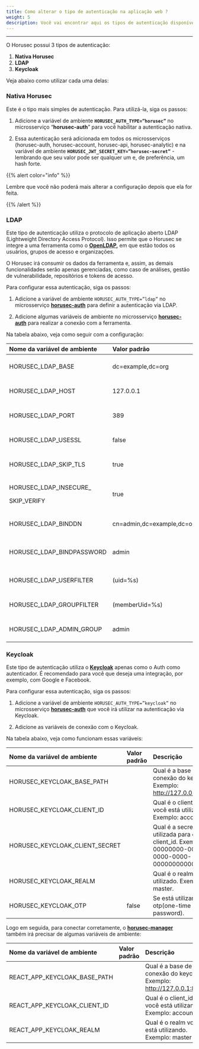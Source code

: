 ```yaml
---
title: Como alterar o tipo de autenticação na aplicação web ?
weight: 5
description: Você vai encontrar aqui os tipos de autenticação disponíveis na aplicação web do Horusec.
---
```


---

O Horusec possui 3 tipos de autenticação:

1. **Nativa Horusec**
2. **LDAP**
3. **Keycloak**

Veja abaixo como utilizar cada uma delas:

### **Nativa Horusec**

Este é o tipo mais simples de autenticação. Para utilizá-la,  siga os passos:

1. Adicione a variável de ambiente **`HORUSEC_AUTH_TYPE=”horusec”`** no microsserviço “**horusec-auth**” para você habilitar a autenticação nativa.

2. Essa autenticação será adicionada em todos os microsserviços \(horusec-auth, horusec-account, horusec-api, horusec-analytic\) e na variável de ambiente  **`HORUSEC_JWT_SECRET_KEY=”horusec-secret”`** - lembrando que seu valor pode ser qualquer um e, de preferência, um hash forte. 

{{% alert color="info" %}}

Lembre que você não poderá mais alterar a configuração depois que ela for feita.

{{% /alert %}}

### **LDAP**

Este tipo de autenticação utiliza o protocolo de aplicação aberto LDAP \(Lightweight Directory Access Protocol\). Isso permite que o Horusec se integre a uma ferramenta como o [**OpenLDAP**](https://www.openldap.org/)**,** em que estão todos os usuários, grupos de acesso e organizações. 

O Horusec irá consumir os dados da ferramenta e, assim,  as demais funcionalidades serão apenas gerenciadas, como caso de análises, gestão de vulnerabilidade, repositórios e tokens de acesso.

Para configurar essa autenticação, siga os passos: 

1. Adicione a variável de ambiente `HORUSEC_AUTH_TYPE=”ldap”` no microsserviço [**horusec-auth**](https://github.com/ZupIT/horusec/tree/master/horusec-auth#horusec-auth)  para definir a autenticação via LDAP.

2. Adicione algumas variáveis de ambiente no microsserviço [**horusec-auth**](https://github.com/ZupIT/horusec/tree/master/horusec-auth#horusec-auth) para realizar a conexão com a ferramenta. 

Na tabela abaixo, veja como seguir com a configuração:   


<table>
  <thead>
    <tr>
      <th style="text-align:left"><b>Nome da vari&#xE1;vel de ambiente</b>
      </th>
      <th style="text-align:left"><b>Valor padr&#xE3;o</b>
      </th>
      <th style="text-align:left"><b>Descri&#xE7;&#xE3;o</b>
      </th>
    </tr>
  </thead>
  <tbody>
    <tr>
      <td style="text-align:left">HORUSEC_LDAP_BASE</td>
      <td style="text-align:left">dc=example,dc=org</td>
      <td style="text-align:left">Base de conex&#xE3;o do LDAP.</td>
    </tr>
    <tr>
      <td style="text-align:left">HORUSEC_LDAP_HOST</td>
      <td style="text-align:left">127.0.0.1</td>
      <td style="text-align:left">Host de conex&#xE3;o do LDAP.</td>
    </tr>
    <tr>
      <td style="text-align:left">HORUSEC_LDAP_PORT</td>
      <td style="text-align:left">389</td>
      <td style="text-align:left">Porta de conex&#xE3;o do LDAP.</td>
    </tr>
    <tr>
      <td style="text-align:left">HORUSEC_LDAP_USESSL</td>
      <td style="text-align:left">false</td>
      <td style="text-align:left">Verifica se voc&#xEA; deseja usar o SSL.</td>
    </tr>
    <tr>
      <td style="text-align:left">HORUSEC_LDAP_SKIP_TLS</td>
      <td style="text-align:left">true</td>
      <td style="text-align:left">Verifica se voc&#xEA; deseja pular o TLS.</td>
    </tr>
    <tr>
      <td style="text-align:left">
        <p>HORUSEC_LDAP_INSECURE_</p>
        <p>SKIP_VERIFY</p>
      </td>
      <td style="text-align:left">true</td>
      <td style="text-align:left">Verifica se voc&#xEA; desejar pular a verifica&#xE7;&#xE3;o de inseguran&#xE7;a.</td>
    </tr>
    <tr>
      <td style="text-align:left">HORUSEC_LDAP_BINDDN</td>
      <td style="text-align:left">cn=admin,dc=example,dc=org</td>
      <td style="text-align:left">Defini&#xE7;&#xE3;o para a entidade admin do Ldap.</td>
    </tr>
    <tr>
      <td style="text-align:left">HORUSEC_LDAP_BINDPASSWORD</td>
      <td style="text-align:left">admin</td>
      <td style="text-align:left">Defini&#xE7;&#xE3;o da senha da entidade admin do ldap.</td>
    </tr>
    <tr>
      <td style="text-align:left">HORUSEC_LDAP_USERFILTER</td>
      <td style="text-align:left">(uid=%s)</td>
      <td style="text-align:left">Qual &#xE9; a forma de filtros para os usu&#xE1;rios.</td>
    </tr>
    <tr>
      <td style="text-align:left">HORUSEC_LDAP_GROUPFILTER</td>
      <td style="text-align:left">(memberUid=%s)</td>
      <td style="text-align:left">Qual &#xE9; a forma de filtro de para os grupos.</td>
    </tr>
    <tr>
      <td style="text-align:left">HORUSEC_LDAP_ADMIN_GROUP</td>
      <td style="text-align:left">admin</td>
      <td style="text-align:left">Qual &#xE9; o nome do grupo de administradores.</td>
    </tr>
  </tbody>
</table>

### **Keycloak**

Este tipo de autenticação utiliza o [**Keycloak**](https://www.keycloak.org/documentation) apenas como o Auth como autenticador. É recomendado para você que deseja uma integração, por exemplo, com Google e Facebook. 

Para configurar essa autenticação, siga os passos:

1. Adicione a variável de ambiente `HORUSEC_AUTH_TYPE=”keycloak”` no microsserviço [**horusec-auth**](https://github.com/ZupIT/horusec/tree/master/horusec-auth#horusec-auth) que você irá utilizar na autenticação via Keycloak.

2. Adicione as variáveis de conexão com o Keycloak.

Na tabela abaixo, veja como funcionam essas variáveis:

| **Nome da variável de ambiente** | **Valor padrão** | **Descrição** |
| :--- | :--- | :--- |
| HORUSEC\_KEYCLOAK\_BASE\_PATH |  | Qual é a base de conexão do keycloak.  Exemplo: http://127.0.0.1:8080. |
| HORUSEC\_KEYCLOAK\_CLIENT\_ID |  | Qual é o client\_id que você está utilizando. Exemplo: account. |
| HORUSEC\_KEYCLOAK\_CLIENT\_SECRET |  | Qual é a secret utilizada para o client\_id.  Exemplo: 00000000-0000-0000-0000-000000000000. |
| HORUSEC\_KEYCLOAK\_REALM |  | Qual é o realm utilizado.  Exemplo: master. |
| HORUSEC\_KEYCLOAK\_OTP | false | Se está utilizando otp\(one-time password\). |

Logo em seguida, para conectar corretamente, o [**horusec-manager**](https://github.com/ZupIT/horusec/tree/master/horusec-manager) também irá precisar de algumas variáveis de ambiente:

| **Nome da variável de ambiente** | **Valor padrão** | **Descrição** |
| :--- | :--- | :--- |
| REACT\_APP\_KEYCLOAK\_BASE\_PATH |  | Qual é a base de conexão do keycloak.  Exemplo: http://127.0.0.1:8080. |
| REACT\_APP\_KEYCLOAK\_CLIENT\_ID |  | Qual é o client\_id que você está utilizando. Exemplo: account. |
| REACT\_APP\_KEYCLOAK\_REALM |  | Qual é o realm você está utilizando.  Exemplo: master |
